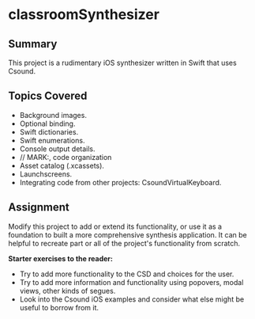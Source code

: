 # classroomSynthesizer

## Summary

This project is a rudimentary iOS synthesizer written in Swift that uses Csound.

## Topics Covered

- Background images.
- Optional binding.
- Swift dictionaries.
- Swift enumerations.
- Console output details.
- // MARK:, code organization
- Asset catalog (.xcassets).
- Launchscreens.
- Integrating code from other projects: CsoundVirtualKeyboard.

## Assignment

Modify this project to add or extend its functionality, or use it as a foundation to built a more comprehensive synthesis application. It can be helpful to recreate part or all of the project's functionality from scratch.

__Starter exercises to the reader:__

- Try to add more functionality to the CSD and choices for the user.
- Try to add more information and functionality using popovers, modal views, other kinds of segues.
- Look into the Csound iOS examples and consider what else might be useful to borrow from it.